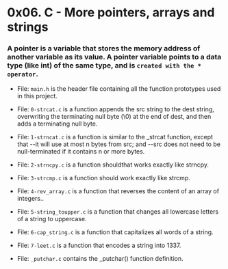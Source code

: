 
# 0x06. C - More pointers, arrays and strings

### A pointer is a variable that stores the memory address of another variable as its value. A pointer variable points to a data type (like int) of the same type, and is `created with the * operator`.

- File: `main.h` is the header file containing all the function prototypes used in this project.

- File: `0-strcat.c` is a function appends the src string to the dest string, overwriting the terminating null byte (\0) at the end of dest, and then adds a terminating null byte.

- File: `1-strncat.c` is a function is similar to the _strcat function, except that
        --it will use at most n bytes from src; and
        --src does not need to be null-terminated if it contains n or more bytes.

- File: `2-strncpy.c` is a function shouldthat works exactly like strncpy.

- File: `3-strcmp.c` is a function should work exactly like strcmp.

- File: `4-rev_array.c` is a function that reverses the content of an array of integers..

- File: `5-string_toupper.c` is a function that changes all lowercase letters of a string to uppercase.

- File: `6-cap_string.c` is a function that capitalizes all words of a string.

- File: `7-leet.c` is a function that encodes a string into 1337.

- File: `_putchar.c` contains the _putchar() function definition.
